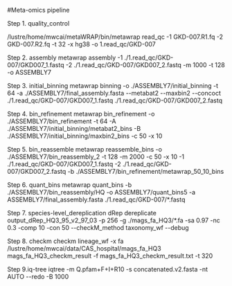#Meta-omics pipeline

Step 1. quality_control

/lustre/home/mwcai/metaWRAP/bin/metawrap read_qc -1 GKD-007.R1.fq -2 GKD-007.R2.fq  -t 32 -x hg38 -o 1.read_qc/GKD-007

Step 2. assembly
metawrap assembly -1 ./1.read_qc/GKD-007/GKD007_1.fastq -2 ./1.read_qc/GKD-007/GKD007_2.fastq -m 1000 -t 128 -o ASSEMBLY7

Step 3. initial_binning
metawrap binning -o ./ASSEMBLY7/initial_binning -t 64 -a ./ASSEMBLY7/final_assembly.fasta --metabat2 --maxbin2 --concoct ./1.read_qc/GKD-007/GKD007_1.fastq ./1.read_qc/GKD-007/GKD007_2.fastq

Step 4. bin_refinement
metawrap bin_refinement -o ./ASSEMBLY7/bin_refinement  -t 64 -A ./ASSEMBLY7/initial_binning/metabat2_bins -B ./ASSEMBLY7/initial_binning/maxbin2_bins  -c 50 -x 10

Step 5. bin_reassemble
metawrap reassemble_bins -o ./ASSEMBLY7/bin_reassembly_2  -t 128 -m 2000 -c 50 -x 10 -1 ./1.read_qc/GKD-007/GKD007_1.fastq -2 ./1.read_qc/GKD-007/GKD007_2.fastq -b ./ASSEMBLY7/bin_refinement/metawrap_50_10_bins

Step 6. quant_bins
metawrap quant_bins -b ./ASSEMBLY7/bin_reassembly/HQ  -o ASSEMBLY7/quant_bins5 -a ASSEMBLY7/final_assembly.fasta  ./1.read_qc/GKD-007/*.fastq

Step 7.  species-level_dereplication
dRep dereplicate output_dRep_HQ3_95_v2_97_03 -p 256 -g  ./mags_fa_HQ3/*.fa -sa 0.97 -nc 0.3 -comp 10 -con 50 --checkM_method taxonomy_wf  --debug

Step 8. checkm
checkm lineage_wf -x fa /lustre/home/mwcai/data/CAS_hospital/mags_fa_HQ3 mags_fa_HQ3_checkm_result -f mags_fa_HQ3_checkm_result.txt  -t 320

Step 9.iq-tree
iqtree -m Q.pfam+F+I+R10 -s concatenated.v2.fasta -nt AUTO --redo -B 1000






